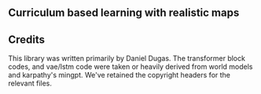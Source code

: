 ## Curriculum based learning with realistic maps


## Credits

This library was written primarily by Daniel Dugas. The transformer block codes, and vae/lstm code were taken or heavily derived from world models and karpathy's mingpt. We've retained the copyright headers for the relevant files.
